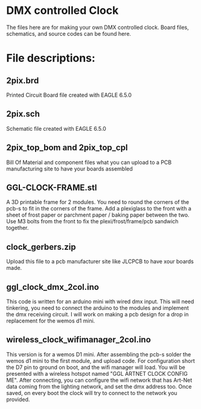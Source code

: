# DMX controlled Clock
The files here are for making your own DMX controlled clock. Board files, schematics, and source codes can be found here.
# File descriptions:
## 2pix.brd
Printed Circuit Board file created with EAGLE 6.5.0
## 2pix.sch
Schematic file created with EAGLE 6.5.0
## 2pix_top_bom and 2pix_top_cpl 
Bill Of Material and component files what you can upload to a PCB manufacturing site to have your boards assembled
## GGL-CLOCK-FRAME.stl
A 3D printable frame for 2 modules. You need to round the corners of the pcb-s to fit in the corners of the frame. Add a plexiglass to the front with a sheet of frost paper or parchment paper / baking paper between the two. Use M3 bolts from the front to fix the plexi/frost/frame/pcb sandwich together.
## clock_gerbers.zip
Upload this file to a pcb manufacturer site like JLCPCB to have xour boards made.
## ggl_clock_dmx_2col.ino
This code is written for an arduino mini with wired dmx input. 
This will need tinkering, you need to connect the arduino to the modules and implement the dmx receiving circuit.
I will work on making a pcb design for a drop in replacement for the wemos d1 mini.
## wireless_clock_wifimanager_2col.ino
This version is for a wemos D1 mini. After assembling the pcb-s solder the wemos d1 mini to the first module, and upload code. For configuration short the D7 pin to ground on boot, and the wifi manager will load. You will be presented with a wireless hotspot named "GGL ARTNET CLOCK CONFIG ME". After connecting, you can configure the wifi network that has Art-Net data coming from the lighting network, and set the dmx address too. Once saved, on every boot the clock will try to connect to the network you provided.
